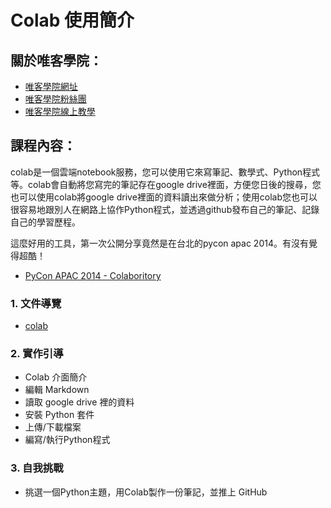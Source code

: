 # Colab 使用簡介

## 關於唯客學院：

* [唯客學院網址](http://www.vcdemy.com)
* [唯客學院粉絲團](https://www.facebook.com/KHPYAcademy/)
* [唯客學院線上教學](https://khpy.teachable.com)

## 課程內容：

colab是一個雲端notebook服務，您可以使用它來寫筆記、數學式、Python程式等。colab會自動將您寫完的筆記存在google drive裡面，方便您日後的搜尋，您也可以使用colab將google drive裡面的資料讀出來做分析；使用colab您也可以很容易地跟別人在網路上協作Python程式，並透過github發布自己的筆記、記錄自己的學習歷程。

這麼好用的工具，第一次公開分享竟然是在台北的pycon apac 2014。有沒有覺得超酷！

* [PyCon APAC 2014 - Colaboritory](https://youtu.be/ZD5n9s8PGtI?t=2572)

### 1. 文件導覽

* [colab](https://colab.research.google.com/)

### 2. 實作引導

* Colab 介面簡介
* 編輯 Markdown
* 讀取 google drive 裡的資料
* 安裝 Python 套件
* 上傳/下載檔案
* 編寫/執行Python程式

### 3. 自我挑戰

* 挑選一個Python主題，用Colab製作一份筆記，並推上 GitHub
